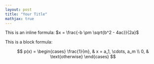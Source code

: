 ```yaml
---
layout: post
title: "Your Title"
mathjax: true
---
```


This is an inline formula: $x = \frac{-b \pm \sqrt{b^2 - 4ac}}{2a}$

This is a block formula:

$$ p(x) = \begin{cases} 
\frac{1}{m}, & x = a_1, \cdots, a_m \\
0, & \text{otherwise}
\end{cases} $$
